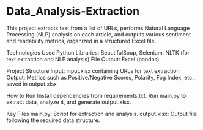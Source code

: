 # Data_Analysis-Extraction

This project extracts text from a list of URLs, performs Natural Language Processing (NLP) analysis on each article, and outputs various sentiment and readability metrics, organized in a structured Excel file.

Technologies Used
Python Libraries: BeautifulSoup, Selenium, NLTK (for text extraction and NLP analysis)
File Output: Excel (pandas)

Project Structure
Input: input.xlsx containing URLs for text extraction
Output: Metrics such as Positive/Negative Scores, Polarity, Fog Index, etc., saved in output.xlsx

How to Run
Install dependencies from requirements.txt.
Run main.py to extract data, analyze it, and generate output.xlsx.

Key Files
main.py: Script for extraction and analysis.
output.xlsx: Output file following the required data structure.
